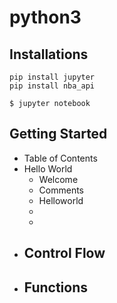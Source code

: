 # python3

## Installations
```commandline
pip install jupyter
pip install nba_api
```
```commandline
$ jupyter notebook
```



## Getting Started
- Table of Contents
- Hello World
    - Welcome
    - Comments
    - Helloworld
    - 
    - 
- Control Flow
    - 
- Functions
    - 
    